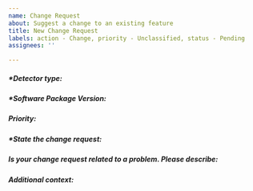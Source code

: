 ```yaml
---
name: Change Request
about: Suggest a change to an existing feature
title: New Change Request
labels: action - Change, priority - Unclassified, status - Pending
assignees: ''

---
```


<!-- Preview changes before submitting -->
<!-- Please fill out everything with an *, as this report will be discarded otherwise -->
<!-- This is a comment, the syntax is a bit different from c++ or bash -->

##### *Detector type: 
<!-- If applicable, Eiger, Jungfrau, Mythen3, Gotthard2, Gotthard, Moench, ChipTestBoard -->

##### *Software Package Version: 
<!-- developer, 4.2.0, 4.1.1, etc -->

##### Priority:
<!-- Super Low, Low, Medium, High, Super High -->

##### *State the change request:
<!--  A clear and concise description of what the change is to an existing feature -->

##### Is your change request related to a problem. Please describe:
<!-- A clear and concise description of what the problem is. Ex. I'm always frustrated when [...] -->

##### Additional context:
<!--  Add any other context about the feature here -->
